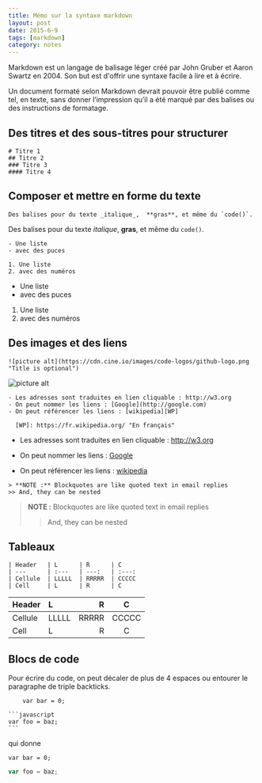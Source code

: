 ```yaml
---
title: Mémo sur la syntaxe markdown
layout: post
date: 2015-6-9
tags: [markdown]
category: notes
---
```


Markdown est un langage de balisage léger créé par John Gruber et
Aaron Swartz en 2004. Son but est d'offrir une syntaxe facile à
lire et à écrire. 

Un document formaté selon Markdown devrait
pouvoir être publié comme tel, en texte, sans donner l’impression
qu’il a été marqué par des balises ou des instructions de
formatage.


## Des titres et des sous-titres pour structurer

```
# Titre 1
## Titre 2
### Titre 3 
#### Titre 4
```

## Composer et mettre en forme du texte

```
Des balises pour du texte _italique_,  **gras**, et même du `code()`.
```

Des balises pour du texte _italique_,  **gras**, et même du `code()`.

```
- Une liste
- avec des puces

1. Une liste
2. avec des numéros
```

- Une liste
- avec des puces

1. Une liste
2. avec des numéros

## Des images et des liens

```
![picture alt](https://cdn.cine.io/images/code-logos/github-logo.png "Title is optional")    
```

![picture alt](https://cdn.cine.io/images/code-logos/github-logo.png "Title is optional")    

```
- Les adresses sont traduites en lien cliquable : http://w3.org
- On peut nommer les liens : [Google](http://google.com)
- On peut référencer les liens : [wikipedia][WP]

  [WP]: https://fr.wikipedia.org/ "En français"
```

- Les adresses sont traduites en lien cliquable : http://w3.org
- On peut nommer les liens : [Google](http://google.com)
- On peut référencer les liens : [wikipedia][WP]

  [WP]: https://fr.wikipedia.org/ "En français"

```
> **NOTE :** Blockquotes are like quoted text in email replies
>> And, they can be nested
```

> **NOTE :** Blockquotes are like quoted text in email replies
>> And, they can be nested


## Tableaux

```
| Header   | L      | R      | C
| ---      | :---   | ---:   | :---:
| Cellule  | LLLLL  | RRRRR  | CCCCC
| Cell     | L      | R      | C
```

| Header   | L      | R      | C
| ---      | :---   | ---:   | :---:
| Cellule  | LLLLL  | RRRRR  | CCCCC
| Cell     | L      | R      | C


## Blocs de code


Pour écrire du code, on peut décaler de plus de 4 espaces ou entourer le
paragraphe de triple backticks.

        var bar = 0;
    
    ```javascript
    var foo = baz;
    ```

qui donne

    var bar = 0;

```javascript
var foo = baz;
```


<!--
### MathJax
 
You can include **LaTex** expressions to render the *Gamma function* satisfying $\Gamma(n) = (n-1)!\quad\forall
n\in\mathbb N$ is via through the Euler integral

$$
\Gamma(z) = \int_0^\infty t^{z-1}e^{-t}dt\,.
$$

-->
